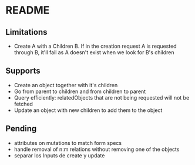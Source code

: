 # README

## Limitations

- Create A with a Children B. If in the creation request A is requested through B, it'll fail as A doesn't exist when we look for B's children

## Supports

- Create an object together with it's children
- Go from parent to children and from children to parent
- Query efficiently: relatedObjects that are not being requested will not be fetched
- Update an object with new children to add them to the object

## Pending

- attributes on mutations to match form specs
- handle removal of n:m relations without removing one of the objects
- separar los Inputs de create y update
